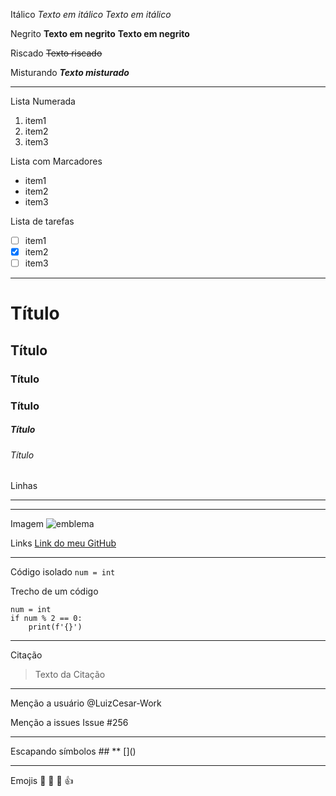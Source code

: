 Itálico
*Texto em itálico*
_Texto em itálico_

Negrito
**Texto em negrito**
__Texto em negrito__

Riscado
~~Texto riscado~~

Misturando
_**Texto misturado**_

---

Lista Numerada
1. item1
2. item2
3. item3

Lista com Marcadores
* item1
* item2
* item3

Lista de tarefas
- [ ] item1
- [x] item2
- [ ] item3

---

# Título
## Título
### Título
### Título
##### Título
###### Título

Linhas
***
---

Imagem
![emblema](https://images.icon-icons.com/4300/PNG/96/coding_development_script_programming_code_software_icon_266982.png)

Links
[Link do meu GitHub](https://github.com/LuizCesar-Work)

---

Código isolado
`num = int`

Trecho de um código
```
num = int
if num % 2 == 0:
    print(f'{}')
```

---

Citação
> Texto da Citação

---

Menção a usuário
@LuizCesar-Work

Menção a issues
Issue #256

---

Escapando símbolos
\##
\**
\[]()

---

Emojis
:clap:
:eyes:
:muscle:
:+1:

